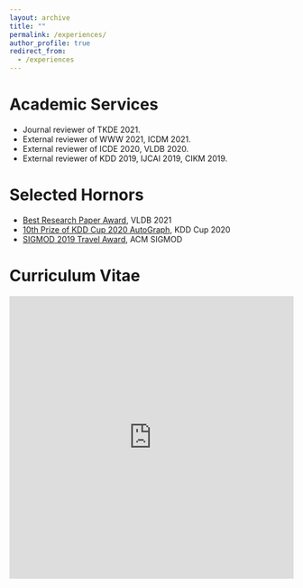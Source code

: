 ```yaml
---
layout: archive
title: ""
permalink: /experiences/
author_profile: true
redirect_from:
  - /experiences
---
```


Academic Services
======
- Journal reviewer of TKDE 2021.
- External reviewer of WWW 2021, ICDM 2021.
- External reviewer of ICDE 2020, VLDB 2020.
- External reviewer of KDD 2019, IJCAI 2019, CIKM 2019.


Selected Hornors
======
- [Best Research Paper Award](https://vldb.org/2021/?conference-awards), VLDB 2021
- [10th Prize of KDD Cup 2020 AutoGraph](https://www.4paradigm.com/competition/kddcup2020), KDD Cup 2020
- [SIGMOD 2019 Travel Award](https://sigmod2019.org/grants), ACM SIGMOD


Curriculum Vitae
======
<iframe src="https://anryyang.github.io/files/CV.pdf" width="100%" height="500" frameborder="no" border="0" marginwidth="0" marginheight="0"></iframe>


